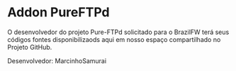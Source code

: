 Addon PureFTPd
=============

O desenvolvedor do projeto Pure-FTPd solicitado para o BrazilFW terá seus códigos fontes disponibilizaods aqui em nosso espaço compartilhado no Projeto GitHub.

Desenvolvedor: MarcinhoSamurai
